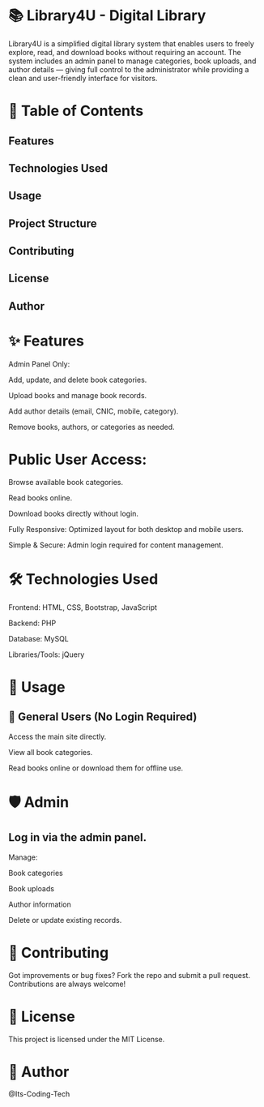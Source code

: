 # 📚 Library4U - Digital Library
Library4U is a simplified digital library system that enables users to freely explore, read, and download books without requiring an account. The system includes an admin panel to manage categories, book uploads, and author details — giving full control to the administrator while providing a clean and user-friendly interface for visitors.

# 📑 Table of Contents
## Features

## Technologies Used

## Usage

## Project Structure

## Contributing

## License

## Author

# ✨ Features
Admin Panel Only:

Add, update, and delete book categories.

Upload books and manage book records.

Add author details (email, CNIC, mobile, category).

Remove books, authors, or categories as needed.

# Public User Access:

Browse available book categories.

Read books online.

Download books directly without login.

Fully Responsive: Optimized layout for both desktop and mobile users.

Simple & Secure: Admin login required for content management.

# 🛠️ Technologies Used
Frontend: HTML, CSS, Bootstrap, JavaScript

Backend: PHP

Database: MySQL

Libraries/Tools: jQuery

# 📖 Usage
## 👥 General Users (No Login Required)
Access the main site directly.

View all book categories.

Read books online or download them for offline use.

# 🛡️ Admin
## Log in via the admin panel.

Manage:

Book categories

Book uploads

Author information

Delete or update existing records.

# 🤝 Contributing
Got improvements or bug fixes? Fork the repo and submit a pull request. Contributions are always welcome!

# 📄 License
This project is licensed under the MIT License.

# 👤 Author
@Its-Coding-Tech
